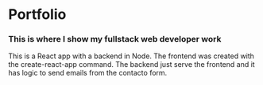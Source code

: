 # Portfolio
### This is where I show my fullstack web developer work

This is a React app with a backend in Node.
The frontend was created with the create-react-app command.
The backend just serve the frontend and it has logic to send emails from the contacto form.
